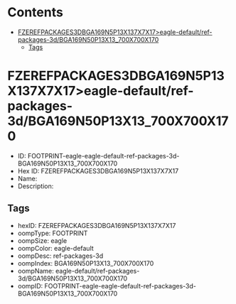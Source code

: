 



Contents
========

* [FZEREFPACKAGES3DBGA169N5P13X137X7X17>eagle-default/ref-packages-3d/BGA169N50P13X13_700X700X170](#fzerefpackages3dbga169n5p13x137x7x17eagle-defaultref-packages-3dbga169n50p13x13_700x700x170)
	* [Tags](#tags)

# FZEREFPACKAGES3DBGA169N5P13X137X7X17>eagle-default/ref-packages-3d/BGA169N50P13X13_700X700X170

- ID: FOOTPRINT-eagle-eagle-default-ref-packages-3d-BGA169N50P13X13_700X700X170
- Hex ID: FZEREFPACKAGES3DBGA169N5P13X137X7X17
- Name: 
- Description: 

## Tags

- hexID: FZEREFPACKAGES3DBGA169N5P13X137X7X17
- oompType: FOOTPRINT
- oompSize: eagle
- oompColor: eagle-default
- oompDesc: ref-packages-3d
- oompIndex: BGA169N50P13X13_700X700X170
- oompName: eagle-default/ref-packages-3d/BGA169N50P13X13_700X700X170
- oompID: FOOTPRINT-eagle-eagle-default-ref-packages-3d-BGA169N50P13X13_700X700X170
